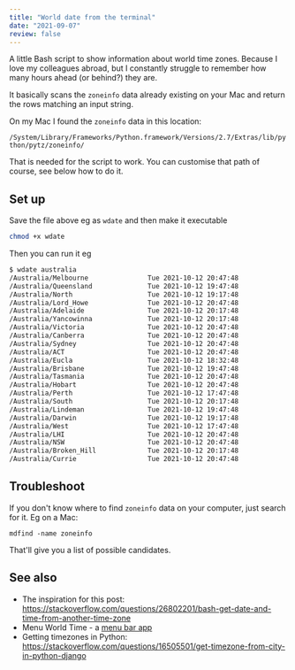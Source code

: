 ```yaml
---
title: "World date from the terminal"
date: "2021-09-07"
review: false
---
```


A little Bash script to show information about world time zones. Because I love my colleagues abroad, but I constantly struggle to remember how many hours ahead (or behind?) they are.

It basically scans the `zoneinfo` data already existing on your Mac and return the rows matching an input string.

<script src="https://gist.github.com/lambdamusic/4a5b852c8f9051b1f29033619cd38e36.js"></script>


On my Mac I found the `zoneinfo` data in this location:

`/System/Library/Frameworks/Python.framework/Versions/2.7/Extras/lib/python/pytz/zoneinfo/`

That is needed for the script to work. You can customise that path of course, see below how to do it. 


## Set up

Save the file above eg as `wdate` and then make it executable

```bash
chmod +x wdate
```

Then you can run it eg

```bash
$ wdate australia
/Australia/Melbourne               Tue 2021-10-12 20:47:48
/Australia/Queensland              Tue 2021-10-12 19:47:48
/Australia/North                   Tue 2021-10-12 19:17:48
/Australia/Lord_Howe               Tue 2021-10-12 20:47:48
/Australia/Adelaide                Tue 2021-10-12 20:17:48
/Australia/Yancowinna              Tue 2021-10-12 20:17:48
/Australia/Victoria                Tue 2021-10-12 20:47:48
/Australia/Canberra                Tue 2021-10-12 20:47:48
/Australia/Sydney                  Tue 2021-10-12 20:47:48
/Australia/ACT                     Tue 2021-10-12 20:47:48
/Australia/Eucla                   Tue 2021-10-12 18:32:48
/Australia/Brisbane                Tue 2021-10-12 19:47:48
/Australia/Tasmania                Tue 2021-10-12 20:47:48
/Australia/Hobart                  Tue 2021-10-12 20:47:48
/Australia/Perth                   Tue 2021-10-12 17:47:48
/Australia/South                   Tue 2021-10-12 20:17:48
/Australia/Lindeman                Tue 2021-10-12 19:47:48
/Australia/Darwin                  Tue 2021-10-12 19:17:48
/Australia/West                    Tue 2021-10-12 17:47:48
/Australia/LHI                     Tue 2021-10-12 20:47:48
/Australia/NSW                     Tue 2021-10-12 20:47:48
/Australia/Broken_Hill             Tue 2021-10-12 20:17:48
/Australia/Currie                  Tue 2021-10-12 20:47:48
```

## Troubleshoot 

If you don't know where to find `zoneinfo` data on your computer, just search for it. Eg on a Mac: 

```
mdfind -name zoneinfo
```

That'll give you a list of possible candidates. 



## See also  

* The inspiration for this post: https://stackoverflow.com/questions/26802201/bash-get-date-and-time-from-another-time-zone
* Menu World Time - a [menu bar app](https://apps.apple.com/us/app/menu-world-time/id1446377255)
* Getting timezones in Python: https://stackoverflow.com/questions/16505501/get-timezone-from-city-in-python-django